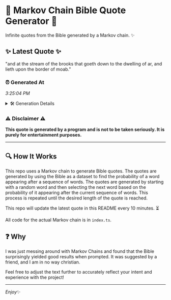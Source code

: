 # 📖 Markov Chain Bible Quote Generator 📖

Infinite quotes from the Bible generated by a Markov chain. ✨

## ✨ Latest Quote ✨
"and at the stream of the brooks that goeth down to the dwelling of ar, and lieth upon the border of moab."

### ⏰ Generated At
*3:25:04 PM*

<details>
    <summary>🛠️ Generation Details</summary>
    <p>
        <strong>🌱 Seed:</strong> and<br>
        <strong>🔄 Iterations:</strong> 21<br>
        <strong>📜 Context History:</strong><br>[ and ]: at<br>[ and, at ]: the<br>[ and, at, the ]: stream<br>[ and, at, the, stream ]: of<br>[ and, at, the, stream, of ]: the<br>[ and, at, the, stream, of, the ]: brooks<br>[ at, the, stream, of, the, brooks ]: that<br>[ the, stream, of, the, brooks, that ]: goeth<br>[ stream, of, the, brooks, that, goeth ]: down<br>[ of, the, brooks, that, goeth, down ]: to<br>[ the, brooks, that, goeth, down, to ]: the<br>[ brooks, that, goeth, down, to, the ]: dwelling<br>[ that, goeth, down, to, the, dwelling ]: of<br>[ goeth, down, to, the, dwelling, of ]: ar,<br>[ down, to, the, dwelling, of, ar, ]: and<br>[ to, the, dwelling, of, ar,, and ]: lieth<br>[ the, dwelling, of, ar,, and, lieth ]: upon<br>[ dwelling, of, ar,, and, lieth, upon ]: the<br>[ of, ar,, and, lieth, upon, the ]: border<br>[ ar,, and, lieth, upon, the, border ]: of<br>[ and, lieth, upon, the, border, of ]: moab.<br>
    </p>
</details>

### ⚠️ Disclaimer ⚠️
**This quote is generated by a program and is not to be taken seriously. It is purely for entertainment purposes.**

---

## 🔍 How It Works

This repo uses a Markov chain to generate Bible quotes. The quotes are generated by using the Bible as a dataset to find the probability of a word appearing after a sequence of words. The quotes are generated by starting with a random word and then selecting the next word based on the probability of it appearing after the current sequence of words. This process is repeated until the desired length of the quote is reached.

This repo will update the latest quote in this README every 10 minutes. ⏳

All code for the actual Markov chain is in `index.ts`.

## ❓ Why

I was just messing around with Markov Chains and found that the Bible surprisingly yielded good results when prompted. 
It was suggested by a friend, and I am in no way christian.

Feel free to adjust the text further to accurately reflect your intent and experience with the project!

---

*Enjoy*✨
